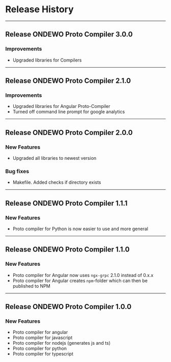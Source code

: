 # Release History

*****************

## Release ONDEWO Proto Compiler 3.0.0

### Improvements

* Upgraded libraries for Compilers

*****************

## Release ONDEWO Proto Compiler 2.1.0

### Improvements

* Upgraded libraries for Angular Proto-Compiler
* Turned off command line prompt for google analytics

*****************

## Release ONDEWO Proto Compiler 2.0.0

### New Features

* Upgraded all libraries to newest version

### Bug fixes

* Makefile. Added checks if directory exists

*****************

## Release ONDEWO Proto Compiler 1.1.1

### New Features

* Proto compiler for Python is now easier to use and more general

*****************

## Release ONDEWO Proto Compiler 1.1.0

### New Features

* Proto compiler for Angular now uses `ngx-grpc` 2.1.0 instead of 0.x.x
* Proto compiler for Angular creates `npm`-folder which can then be published to NPM

*****************

## Release ONDEWO Proto Compiler 1.0.0

### New Features

* Proto compiler for angular
* Proto compiler for javascript
* Proto compiler for nodejs (generates js and ts)
* Proto compiler for python
* Proto compiler for typescript
